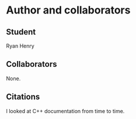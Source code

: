 Author and collaborators
========================

Student
-------
Ryan Henry


Collaborators
-------------
None.


Citations
---------
I looked at C++ documentation from time to time.
